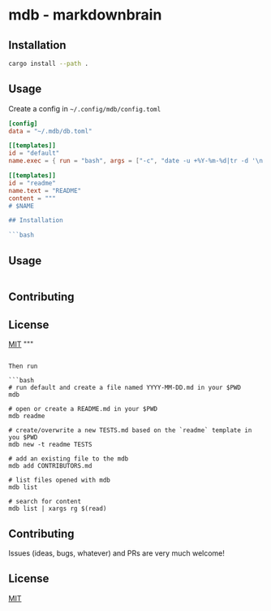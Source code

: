 # mdb - markdownbrain

## Installation

```bash
cargo install --path .
```

## Usage

Create a config in `~/.config/mdb/config.toml`

```toml
[config]
data = "~/.mdb/db.toml"

[[templates]]
id = "default"
name.exec = { run = "bash", args = ["-c", "date -u +%Y-%m-%d|tr -d '\n'"] }

[[templates]]
id = "readme"
name.text = "README"
content = """
# $NAME

## Installation

```bash
```

## Usage

```bash
```

## Contributing


## License

[MIT](https://choosealicense.com/licenses/mit/)
"""
```

Then run 

```bash
# run default and create a file named YYYY-MM-DD.md in your $PWD
mdb

# open or create a README.md in your $PWD
mdb readme

# create/overwrite a new TESTS.md based on the `readme` template in you $PWD
mdb new -t readme TESTS

# add an existing file to the mdb
mdb add CONTRIBUTORS.md

# list files opened with mdb
mdb list

# search for content
mdb list | xargs rg $(read)
```

## Contributing

Issues (ideas, bugs, whatever) and PRs are very much welcome!


## License

[MIT](https://choosealicense.com/licenses/mit/)
